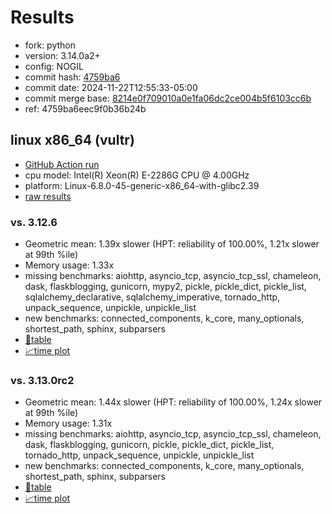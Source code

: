 # Results

- fork: python
- version: 3.14.0a2+
- config: NOGIL
- commit hash: [4759ba6](https://github.com/python/cpython/commit/4759ba6)
- commit date: 2024-11-22T12:55:33-05:00
- commit merge base: [8214e0f709010a0e1fa06dc2ce004b5f6103cc6b](https://github.com/python/cpython/commit/8214e0f709010a0e1fa06dc2ce004b5f6103cc6b)
- ref: 4759ba6eec9f0b36b24b

## linux x86_64 (vultr)

- [GitHub Action run](https://github.com/facebookexperimental/free-threading-benchmarking/actions/runs/11977743008)
- cpu model: Intel(R) Xeon(R) E-2286G CPU @ 4.00GHz
- platform: Linux-6.8.0-45-generic-x86_64-with-glibc2.39
- [raw results](bm-20241122-vultr-x86_64-python-4759ba6eec9f0b36b24b-3.14.0a2%2B-4759ba6.json)

### vs. 3.12.6

- Geometric mean: 1.39x slower (HPT: reliability of 100.00%, 1.21x slower at 99th %ile)
- Memory usage: 1.33x
- missing benchmarks: aiohttp, asyncio_tcp, asyncio_tcp_ssl, chameleon, dask, flaskblogging, gunicorn, mypy2, pickle, pickle_dict, pickle_list, sqlalchemy_declarative, sqlalchemy_imperative, tornado_http, unpack_sequence, unpickle, unpickle_list
- new benchmarks: connected_components, k_core, many_optionals, shortest_path, sphinx, subparsers
- [📄table](bm-20241122-vultr-x86_64-python-4759ba6eec9f0b36b24b-3.14.0a2%2B-4759ba6-vs-3.12.6.md)
- [📈time plot](bm-20241122-vultr-x86_64-python-4759ba6eec9f0b36b24b-3.14.0a2%2B-4759ba6-vs-3.12.6.svg)

### vs. 3.13.0rc2

- Geometric mean: 1.44x slower (HPT: reliability of 100.00%, 1.24x slower at 99th %ile)
- Memory usage: 1.31x
- missing benchmarks: aiohttp, asyncio_tcp, asyncio_tcp_ssl, chameleon, dask, flaskblogging, gunicorn, pickle, pickle_dict, pickle_list, tornado_http, unpack_sequence, unpickle, unpickle_list
- new benchmarks: connected_components, k_core, many_optionals, shortest_path, sphinx, subparsers
- [📄table](bm-20241122-vultr-x86_64-python-4759ba6eec9f0b36b24b-3.14.0a2%2B-4759ba6-vs-3.13.0rc2.md)
- [📈time plot](bm-20241122-vultr-x86_64-python-4759ba6eec9f0b36b24b-3.14.0a2%2B-4759ba6-vs-3.13.0rc2.svg)

